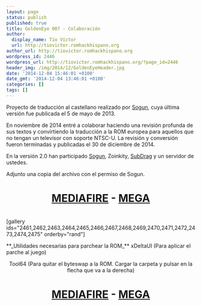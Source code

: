 ```yaml
---
layout: page
status: publish
published: true
title: GoldenEye 007 - Colaboración
author:
  display_name: Tío Víctor
  url: http://tiovictor.romhackhispano.org
author_url: http://tiovictor.romhackhispano.org
wordpress_id: 2446
wordpress_url: http://tiovictor.romhackhispano.org/?page_id=2446
header_img: /img/2014/12/GoldenEyeHeader.jpg
date: '2014-12-04 15:46:01 +0100'
date_gmt: '2014-12-04 13:46:01 +0100'
categories: []
tags: []
---
```

<p>Proyecto de traducción al castellano realizado por <a href="http://sogunstudio.blogspot.com.es/">Sogun</a>, cuya última versión fue publicada el 5 de mayo de 2013.</p>
<p>En noviembre de 2014 entré a colaborar haciendo una revisión profunda de sus textos y convirtiendo la traducción a la ROM europea para aquellos que no tengan un televisor con soporte NTSC-U. La revisión y conversión fueron terminadas y publicadas el 30 de diciembre de 2014.</p>
<p>En la versión 2.0 han participado <a href="http://sogunstudio.blogspot.com.es/" target="_blank">Sogun</a>, Zoinkity, <a href="http://www.goldeneyevault.com/" target="_blank">SubDrag</a> y un servidor de ustedes.</p>
<p>Adjunto una copia del archivo con el permiso de Sogun.</p>
<h1 style="text-align: center;"><a href="http://www.mediafire.com/download/wk6b3xanx2kbkqp/gespanishtranslationv20%5Bsogun-ilducci%5D.zip">MEDIAFIRE</a> - <a href="https://mega.nz/#!9IsDAQJY!JoGJSCmv7aOyfgdXhphB-gzleztypmOVCBungpVwZzs">MEGA</a></h1></p><br />
[gallery ids="2461,2462,2463,2464,2465,2466,2467,2468,2469,2470,2471,2472,2473,2474,2475" orderby="rand"]</p>
**_Utilidades necesarias para parchear la ROM_**  
<a href="http://www.romhacking.net/utilities/598/"></a>xDeltaUI (Para aplicar el parche al juego)</p></p>
<p style="text-align: center;">Tool64 (Para quitar el byteswap a la ROM. Cargar la carpeta y pulsar en la flecha que va a la derecha)</p></p>
<h1 style="text-align: center;"><a href="http://www.mediafire.com/download/5z5e3813mdqp8tm/Tool64_v1.11Beta1.zip">MEDIAFIRE</a> - <a href="https://mega.nz/#!sZM3EaaL!6VxPMLqdJ4L1eCnqqiMkNaYB0Xr0e9L3tOKe9y8eXHI">MEGA</a></h1></p>

